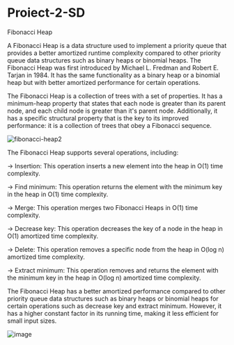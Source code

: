# Proiect-2-SD
Fibonacci Heap

  A Fibonacci Heap is a data structure used to implement a priority queue that provides a better amortized runtime complexity compared to other priority queue data structures such as binary heaps or binomial heaps. The Fibonacci Heap was first introduced by Michael L. Fredman and Robert E. Tarjan in 1984. It has the same functionality as a binary heap or a binomial heap but with better amortized performance for certain operations.

  The Fibonacci Heap is a collection of trees with a set of properties. It has a minimum-heap property that states that each node is greater than its parent node, and each child node is greater than it's parent node. Additionally, it has a specific structural property that is the key to its improved performance: it is a collection of trees that obey a Fibonacci sequence.
  
  ![fibonacci-heap2](https://user-images.githubusercontent.com/105515716/234972515-cae44be0-7060-48e8-93c5-3180d4da28bd.png)

 The Fibonacci Heap supports several operations, including:

-> Insertion: This operation inserts a new element into the heap in O(1) time complexity.

-> Find minimum: This operation returns the element with the minimum key in the heap in O(1) time complexity.

-> Merge: This operation merges two Fibonacci Heaps in O(1) time complexity.

-> Decrease key: This operation decreases the key of a node in the heap in O(1) amortized time complexity.

-> Delete: This operation removes a specific node from the heap in O(log n) amortized time complexity.

-> Extract minimum: This operation removes and returns the element with the minimum key in the heap in O(log n) amortized time complexity.

  The Fibonacci Heap has a better amortized performance compared to other priority queue data structures such as binary heaps or binomial heaps for certain operations such as decrease key and extract minimum. However, it has a higher constant factor in its running time, making it less efficient for small input sizes.
  
  ![image](https://user-images.githubusercontent.com/105515716/234973491-ef62f24d-c20f-43c1-814d-e44ed8494a78.png)
